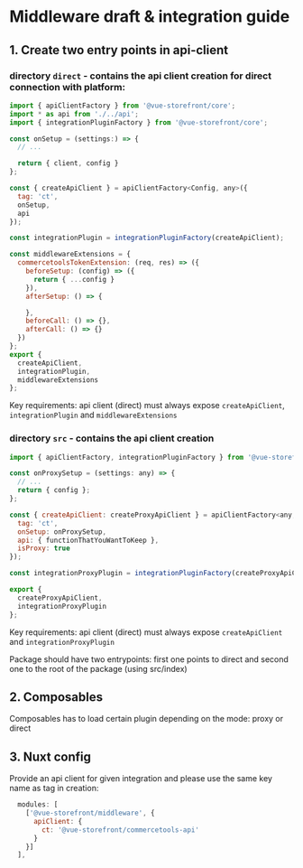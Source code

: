 # Middleware draft & integration guide


## 1. Create two entry points in api-client

### directory `direct` - contains the api client creation for direct connection with platform:

```js
import { apiClientFactory } from '@vue-storefront/core';
import * as api from './../api';
import { integrationPluginFactory } from '@vue-storefront/core';

const onSetup = (settings:) => {
  // ...

  return { client, config }
};

const { createApiClient } = apiClientFactory<Config, any>({
  tag: 'ct',
  onSetup,
  api
});

const integrationPlugin = integrationPluginFactory(createApiClient);

const middlewareExtensions = {
  commercetoolsTokenExtension: (req, res) => ({
    beforeSetup: (config) => ({
      return { ...config }
    }),
    afterSetup: () => {

    },
    beforeCall: () => {},
    afterCall: () => {}
  })
};
export {
  createApiClient,
  integrationPlugin,
  middlewareExtensions
};

```

Key requirements: api client (direct) must always expose `createApiClient`, `integrationPlugin` and `middlewareExtensions`

### directory `src` - contains the api client creation

```js
import { apiClientFactory, integrationPluginFactory } from '@vue-storefront/core';

const onProxySetup = (settings: any) => {
  // ...
  return { config };
};

const { createApiClient: createProxyApiClient } = apiClientFactory<any, any>({
  tag: 'ct',
  onSetup: onProxySetup,
  api: { functionThatYouWantToKeep },
  isProxy: true
});

const integrationProxyPlugin = integrationPluginFactory(createProxyApiClient);

export {
  createProxyApiClient,
  integrationProxyPlugin
};

```

Key requirements: api client (direct) must always expose `createApiClient` and `integrationProxyPlugin`

Package should have two entrypoints: first one points to direct and second one to the root of the package (using src/index)

## 2. Composables

Composables has to load certain plugin depending on the mode: proxy or direct

## 3. Nuxt config

Provide an api client for given integration and please use the same key name as tag in creation:

```js
  modules: [
    ['@vue-storefront/middleware', {
      apiClient: {
        ct: '@vue-storefront/commercetools-api'
      }
    }]
  ],

```
